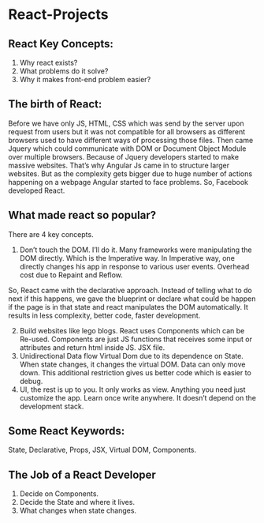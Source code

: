 # React-Projects

## React Key Concepts:

1. Why react exists?
2. What problems do it solve?
3. Why it makes front-end problem easier?

## The birth of React:

Before we have only JS, HTML, CSS which was send by the server upon request from users but it was not compatible for all browsers as different browsers used to have different ways of processing those files. Then came Jquery which could communicate with DOM or Document Object Module over multiple browsers. Because of Jquery developers started to make massive websites. That’s why Angular Js came in to structure larger websites. But as the complexity gets bigger due to huge number of actions happening on a webpage Angular started to face problems. So, Facebook developed React.

## What made react so popular?

There are 4 key concepts.

1. Don’t touch the DOM. I’ll do it.
   Many frameworks were manipulating the DOM directly. Which is the Imperative way. In Imperative way, one directly changes his app in response to various user events. Overhead cost due to Repaint and Reflow.

So, React came with the declarative approach. Instead of telling what to do next if this happens, we gave the blueprint or declare what could be happen if the page is in that state and react manipulates the DOM automatically. It results in less complexity, better code, faster development.

2. Build websites like lego blogs.
   React uses Components which can be Re-used. Components are just JS functions that receives some input or attributes and return html inside JS. JSX file.
3. Unidirectional Data flow
   Virtual Dom due to its dependence on State. When state changes, it changes the virtual DOM. Data can only move down. This additional restriction gives us better code which is easier to debug.
4. UI, the rest is up to you.
   It only works as view. Anything you need just customize the app. Learn once write anywhere. It doesn’t depend on the development stack.

## Some React Keywords:

State, Declarative, Props, JSX, Virtual DOM, Components.

## The Job of a React Developer

1. Decide on Components.
2. Decide the State and where it lives.
3. What changes when state changes.
